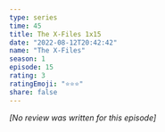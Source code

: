 ```yaml
---
type: series
time: 45
title: The X-Files 1x15
date: "2022-08-12T20:42:42"
name: "The X-Files"
season: 1
episode: 15
rating: 3
ratingEmoji: "⭐️⭐️⭐️"
share: false
---
```


_[No review was written for this episode]_
